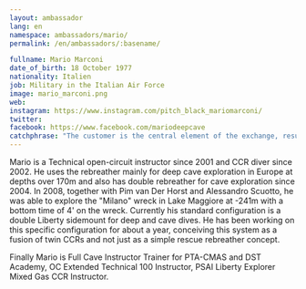 ```yaml
---
layout: ambassador
lang: en
namespace: ambassadors/mario/
permalink: /en/ambassadors/:basename/

fullname: Mario Marconi
date_of_birth: 18 October 1977
nationality: Italien
job: Military in the Italian Air Force
image: mario_marconi.png
web: 
instagram: https://www.instagram.com/pitch_black_mariomarconi/
twitter:
facebook: https://www.facebook.com/mariodeepcave
catchphrase: "The customer is the central element of the exchange, resulting in the creation of a custom-made piece of art. Quite simply the best drysuit I have used in the last 25 years."
---
```

Mario is a Technical open-circuit instructor since 2001 and CCR diver since 2002.
He uses the rebreather mainly for deep cave exploration in Europe at depths over 170m and also has double rebreather for cave exploration since 2004. In 2008, together with Pim van Der Horst and Alessandro Scuotto, he was able to explore the "Milano" wreck in Lake Maggiore at -241m with a bottom time of 4' on the wreck. Currently his standard configuration is a double Liberty sidemount for deep and cave dives. He has been working on this specific configuration for about a year, conceiving this system as a fusion of twin CCRs and not just as a simple rescue rebreather concept.

Finally Mario is Full Cave Instructor Trainer for PTA-CMAS and DST Academy, OC Extended Technical 100 Instructor, PSAI Liberty Explorer Mixed Gas CCR Instructor.
